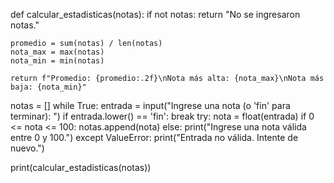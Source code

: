 def calcular_estadisticas(notas):
    if not notas:
        return "No se ingresaron notas."
    
    promedio = sum(notas) / len(notas)
    nota_max = max(notas)
    nota_min = min(notas)
    
    return f"Promedio: {promedio:.2f}\nNota más alta: {nota_max}\nNota más baja: {nota_min}"

notas = []
while True:
    entrada = input("Ingrese una nota (o 'fin' para terminar): ")
    if entrada.lower() == 'fin':
        break
    try:
        nota = float(entrada)
        if 0 <= nota <= 100:
            notas.append(nota)
        else:
            print("Ingrese una nota válida entre 0 y 100.")
    except ValueError:
        print("Entrada no válida. Intente de nuevo.")

print(calcular_estadisticas(notas))

